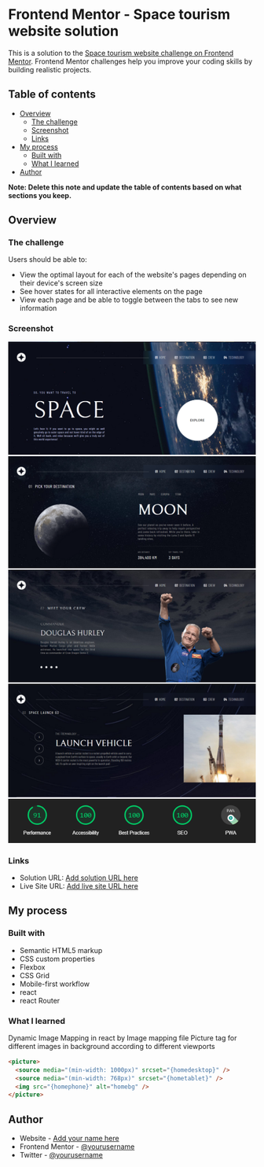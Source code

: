 # Frontend Mentor - Space tourism website solution

This is a solution to the [Space tourism website challenge on Frontend Mentor](https://www.frontendmentor.io/challenges/space-tourism-multipage-website-gRWj1URZ3). Frontend Mentor challenges help you improve your coding skills by building realistic projects.

## Table of contents

- [Overview](#overview)
  - [The challenge](#the-challenge)
  - [Screenshot](#screenshot)
  - [Links](#links)
- [My process](#my-process)
  - [Built with](#built-with)
  - [What I learned](#what-i-learned)
- [Author](#author)

**Note: Delete this note and update the table of contents based on what sections you keep.**

## Overview

### The challenge

Users should be able to:

- View the optimal layout for each of the website's pages depending on their device's screen size
- See hover states for all interactive elements on the page
- View each page and be able to toggle between the tabs to see new information

### Screenshot

![](./showcase/preview.png)
![](./showcase/preview1.png)
![](./showcase/preview2.png)
![](./showcase/preview3.png)
![](./showcase/lightHouseScore.png)

### Links

- Solution URL: [Add solution URL here](https://your-solution-url.com)
- Live Site URL: [Add live site URL here](https://spacevisit.netlify.app/technology)

## My process

### Built with

- Semantic HTML5 markup
- CSS custom properties
- Flexbox
- CSS Grid
- Mobile-first workflow
- react
- react Router

### What I learned

Dynamic Image Mapping in react by Image mapping file
Picture tag for different images in background according to different viewports

```html
<picture>
  <source media="(min-width: 1000px)" srcset="{homedesktop}" />
  <source media="(min-width: 768px)" srcset="{hometablet}" />
  <img src="{homephone}" alt="homebg" />
</picture>
```

## Author

- Website - [Add your name here](https://manishbishtportfolio.netlify.app/)
- Frontend Mentor - [@yourusername](https://www.frontendmentor.io/profile/ManishBisht777)
- Twitter - [@yourusername](https://twitter.com/manishbisht9711)
